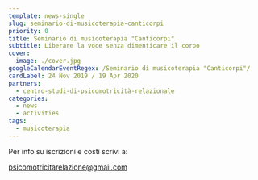 ```yaml
---
template: news-single
slug: seminario-di-musicoterapia-canticorpi
priority: 0
title: Seminario di musicoterapia "Canticorpi"
subtitle: Liberare la voce senza dimenticare il corpo
cover: 
  image: ./cover.jpg
googleCalendarEventRegex: /Seminario di musicoterapia "Canticorpi"/
cardLabel: 24 Nov 2019 / 19 Apr 2020
partners:
  - centro-studi-di-psicomotricità-relazionale
categories:
  - news
  - activities
tags:
  - musicoterapia
---
```


<EntryInfo variant="location" label="A LaSchola" value="[Via Maroni 13, Casciago 21020, VA](https://g.page/laschola?share)"/>
<EntryInfo variant="frequency" label="Doppio appuntamento" value="domenica 24 Novembre 2019 e 19 Aprile 2020"/>
<EntryInfo variant="teacher" label="Condotto da" value="Costanza Sansoni, musicoterapista"/>
<EntryInfo variant="phone" label="Telefono" value="[347 250 6558](tel:3472506558)"/>
<EntryInfo variant="email" label="Email" value="[psicomotricitarelazione@gmail.com](mailto:psicomotricitarelazione@gmail.com)" $bottom={6}/>

<Row>
<Col $align="center">

Per info su iscrizioni e costi scrivi a:

<ButtonLink href="mailto:psicomotricitarelazione@gmail.com">psicomotricitarelazione@gmail.com</ButtonLink>
</Col>
</Row>